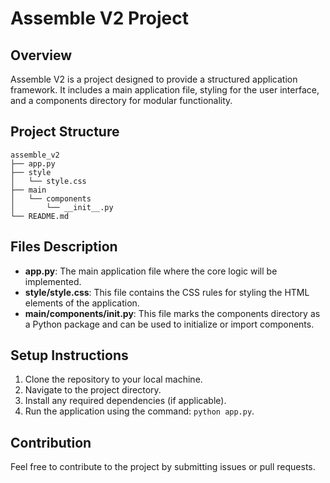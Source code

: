 # Assemble V2 Project

## Overview
Assemble V2 is a project designed to provide a structured application framework. It includes a main application file, styling for the user interface, and a components directory for modular functionality.

## Project Structure
```
assemble_v2
├── app.py
├── style
│   └── style.css
├── main
│   └── components
│       └── __init__.py
└── README.md
```

## Files Description

- **app.py**: The main application file where the core logic will be implemented.
- **style/style.css**: This file contains the CSS rules for styling the HTML elements of the application.
- **main/components/__init__.py**: This file marks the components directory as a Python package and can be used to initialize or import components.

## Setup Instructions
1. Clone the repository to your local machine.
2. Navigate to the project directory.
3. Install any required dependencies (if applicable).
4. Run the application using the command: `python app.py`.

## Contribution
Feel free to contribute to the project by submitting issues or pull requests.